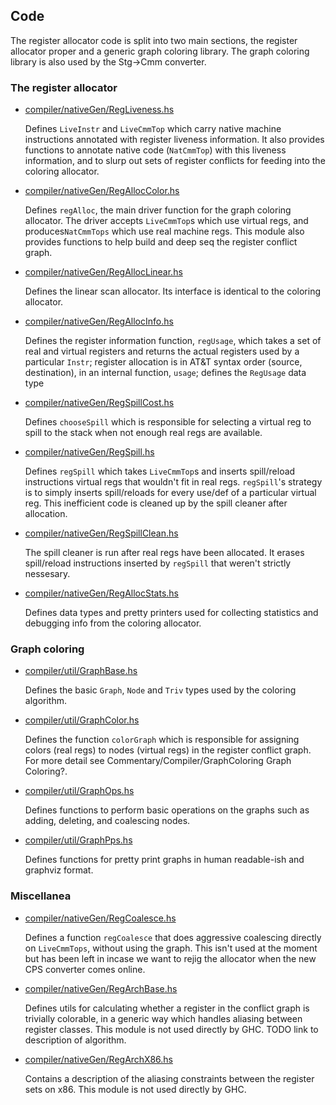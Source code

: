 ## Code



The register allocator code is split into two main sections, the register allocator proper and a generic graph coloring library. The graph coloring library is also used by the Stg-\>Cmm converter.


### The register allocator


- [compiler/nativeGen/RegLiveness.hs](/trac/ghc/browser/ghc/compiler/nativeGen/RegLiveness.hs) 

  Defines `LiveInstr` and `LiveCmmTop` which carry native machine instructions annotated with register liveness information. It also provides functions to annotate native code (`NatCmmTop`) with this liveness information, and to slurp out sets of register conflicts for feeding into the coloring allocator.

- [compiler/nativeGen/RegAllocColor.hs](/trac/ghc/browser/ghc/compiler/nativeGen/RegAllocColor.hs) 

  Defines `regAlloc`, the main driver function for the graph coloring allocator. The driver accepts `LiveCmmTop`s which use virtual regs, and produces`NatCmmTops` which use real machine regs. This module also provides functions to help build and deep seq the register conflict graph.

- [compiler/nativeGen/RegAllocLinear.hs](/trac/ghc/browser/ghc/compiler/nativeGen/RegAllocLinear.hs) 

  Defines the linear scan allocator. Its interface is identical to the coloring allocator.

- [compiler/nativeGen/RegAllocInfo.hs](/trac/ghc/browser/ghc/compiler/nativeGen/RegAllocInfo.hs) 

  Defines the register information function, `regUsage`, which takes a set of real and virtual registers and returns the actual registers used by a particular `Instr`; register allocation is in AT&T syntax order (source, destination), in an internal function, `usage`; defines the `RegUsage` data type

- [compiler/nativeGen/RegSpillCost.hs](/trac/ghc/browser/ghc/compiler/nativeGen/RegSpillCost.hs) 

  Defines `chooseSpill` which is responsible for selecting a virtual reg to spill to the stack when not enough real regs are available.

- [compiler/nativeGen/RegSpill.hs](/trac/ghc/browser/ghc/compiler/nativeGen/RegSpill.hs) 

  Defines `regSpill` which takes `LiveCmmTop`s and inserts spill/reload instructions virtual regs that wouldn't fit in real regs. `regSpill`'s strategy is to simply inserts spill/reloads for every use/def of a particular virtual reg. This inefficient code is cleaned up by the spill cleaner after allocation.


 


- [compiler/nativeGen/RegSpillClean.hs](/trac/ghc/browser/ghc/compiler/nativeGen/RegSpillClean.hs) 

  The spill cleaner is run after real regs have been allocated. It erases spill/reload instructions inserted by `regSpill` that weren't strictly nessesary.

- [compiler/nativeGen/RegAllocStats.hs](/trac/ghc/browser/ghc/compiler/nativeGen/RegAllocStats.hs) 

  Defines data types and pretty printers used for collecting statistics and debugging info from the coloring allocator.

### Graph coloring


- [compiler/util/GraphBase.hs](/trac/ghc/browser/ghc/compiler/util/GraphBase.hs) 

  Defines the basic `Graph`, `Node` and `Triv` types used by the coloring algorithm.

- [compiler/util/GraphColor.hs](/trac/ghc/browser/ghc/compiler/util/GraphColor.hs) 

  Defines the function `colorGraph` which is responsible for assigning colors (real regs) to nodes (virtual regs) in the register conflict graph. For more detail see Commentary/Compiler/GraphColoring Graph Coloring?.

- [compiler/util/GraphOps.hs](/trac/ghc/browser/ghc/compiler/util/GraphOps.hs) 

  Defines functions to perform basic operations on the graphs such as adding, deleting, and coalescing nodes.

- [compiler/util/GraphPps.hs](/trac/ghc/browser/ghc/compiler/util/GraphPps.hs) 

  Defines functions for pretty print graphs in human readable-ish and graphviz format.

### Miscellanea


- [compiler/nativeGen/RegCoalesce.hs](/trac/ghc/browser/ghc/compiler/nativeGen/RegCoalesce.hs) 

  Defines a function `regCoalesce` that does aggressive coalescing directly on `LiveCmmTops`, without using the graph. This isn't used at the moment but has been left in incase we want to rejig the allocator when the new CPS converter comes online.

- [compiler/nativeGen/RegArchBase.hs](/trac/ghc/browser/ghc/compiler/nativeGen/RegArchBase.hs) 

  Defines utils for calculating whether a register in the conflict graph is trivially colorable, in a generic way which handles aliasing between register classes. This module is not used directly by GHC. TODO link to description of algorithm.

- [compiler/nativeGen/RegArchX86.hs](/trac/ghc/browser/ghc/compiler/nativeGen/RegArchX86.hs) 

  Contains a description of the aliasing constraints between the register sets on x86. This module is not used directly by GHC.
